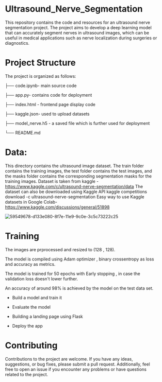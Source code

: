 # Ultrasound_Nerve_Segmentation
This repository contains the code and resources for an ultrasound nerve segmentation project. The project aims to develop a deep learning model that can accurately segment nerves in ultrasound images, which can be useful in medical applications such as nerve localization during surgeries or diagnostics.
# Project Structure
The project is organized as follows:

├── code.ipynb- main source code  
  
├── app.py- contains code for deployment  

├── index.html - frontend page display code

├── kaggle.json- used to upload datasets

├── model_nerve.h5 - a saved file which is further used for deployment

└── README.md
# Data:
This directory contains the ultrasound image dataset. The train folder contains the training images, the test folder contains the test images, and the masks folder contains the corresponding segmentation masks for the training images.
Dataset is taken from kaggle - https://www.kaggle.com/c/ultrasound-nerve-segmentation/data
The dataset can also be downloaded using Kaggle API
kaggle competitions download -c ultrasound-nerve-segmentation
Easy way to use Kaggle datasets in Google Colab- https://www.kaggle.com/discussions/general/51898 

![59549678-d133e080-8f7e-11e9-9c0e-3c5c73222c25](https://github.com/teamsmcorg/ultrasound_nerve_segmentation/assets/123300983/b6efd1ac-0b74-4d34-beed-107c2531a1a2)

# Training
The images are prprocessed and resized to (128 , 128).

The model is compiled using Adam optimizer , binary crossentropy as loss and accuracy as metrics.

The model is trained for 50 epochs with Early stopping , in case the validation loss doesn't lower further.

An accuracy of around 98% is achieved by the model on the test data set.

- Build a model and train it
 
 - Evaluate the model
 
 - Building a landing page using Flask
 
 - Deploy the app

# Contributing
Contributions to the project are welcome. If you have any ideas, suggestions, or bug fixes, please submit a pull request. Additionally, feel free to open an issue if you encounter any problems or have questions related to the project.




